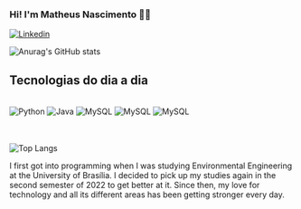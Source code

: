 ### Hi! I'm Matheus Nascimento 👋🏼

[![Linkedin](https://img.shields.io/badge/LinkedIn-0077B5?style=for-the-badge&logo=linkedin&logoColor=white)](https://www.linkedin.com/in/matheus-nascimento-1370b5124)

![Anurag's GitHub stats](https://github-readme-stats.vercel.app/api?username=Matheusrnsc&show_icons=true&theme=gruvbox)

## Tecnologias do dia a dia

<div style="display: inline_block"><br/>
    <img aling="center" alt = "Python" src="https://img.shields.io/badge/Python-3776AB?style=for-the-badge&logo=python&logoColor=white" />
    <img aling="center" alt = "Java" src="https://img.shields.io/badge/Java-ED8B00?style=for-the-badge&logo=openjdk&logoColor=white" />
    <img aling="center" alt = "MySQL" src="https://img.shields.io/badge/MySQL-00000F?style=for-the-badge&logo=mysql&logoColor=white" />
     <img aling="center" alt = "MySQL" src="https://img.shields.io/badge/JavaScript-F7DF1E?style=for-the-badge&logo=javascript&logoColor=black" />
    	<img aling="center" alt = "MySQL" src="https://img.shields.io/badge/Node.js-43853D?style=for-the-badge&logo=node.js&logoColor=white"/>
<div><br/>
<div><br/>

![Top Langs](https://github-readme-stats.vercel.app/api/top-langs/?username=Matheusrnsc&hide_progress=true)

I first got into programming when I was studying Environmental Engineering at the University of Brasília. I decided to pick up my studies again in the second semester of 2022 to get better at it. Since then, my love for technology and all its different areas has been getting stronger every day.


